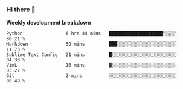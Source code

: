 ### Hi there 👋


**Weekly development breakdown**

<!--START_SECTION:waka-->
```text
Python                6 hrs 44 mins   ████████████████████░░░░░   80.21 % 
Markdown              59 mins         ███░░░░░░░░░░░░░░░░░░░░░░   11.73 % 
Sublime Text Config   21 mins         █░░░░░░░░░░░░░░░░░░░░░░░░   04.33 % 
VimL                  16 mins         ▓░░░░░░░░░░░░░░░░░░░░░░░░   03.22 % 
Git                   2 mins          ░░░░░░░░░░░░░░░░░░░░░░░░░   00.49 % 
```
<!--END_SECTION:waka-->
